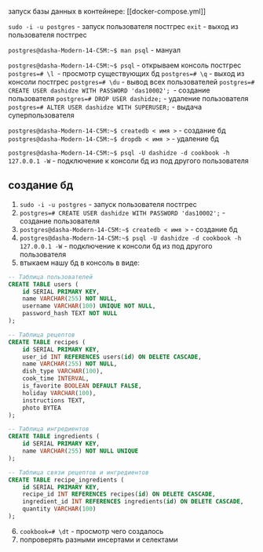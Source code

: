 запуск базы данных в контейнере: [[docker-compose.yml]]

`sudo -i -u postgres` - запуск пользователя постгрес
`exit` - выход из пользователя постгрес

`postgres@dasha-Modern-14-C5M:~$ man psql` - мануал

`postgres@dasha-Modern-14-C5M:~$ psql` - открываем консоль постгрес
`postgres=# \l `- просмотр существующих бд
`postgres=# \q` - выход из консоли постгрес
`postgres=# \du` - вывод всех пользователей
`postgres=# CREATE USER dashidze WITH PASSWORD 'das10002'; `- создание пользователя
`postgres=# DROP USER dashidze;` - удаление пользователя
`postgres=# ALTER USER dashidze WITH SUPERUSER;` - выдача суперпользователя

`postgres@dasha-Modern-14-C5M:~$ createdb < имя >` - создание бд
`postgres@dasha-Modern-14-C5M:~$ dropdb < имя >` - удаление бд

`postgres@dasha-Modern-14-C5M:~$ psql -U dashidze -d cookbook -h 127.0.0.1 -W` - подключение к консоли бд из под другого пользователя


## создание бд
1) `sudo -i -u postgres` - запуск пользователя постгрес
2) `postgres=# CREATE USER dashidze WITH PASSWORD 'das10002';` - создание пользователя
3) `postgres@dasha-Modern-14-C5M:~$ createdb < имя >` - создание бд
4) `postgres@dasha-Modern-14-C5M:~$ psql -U dashidze -d cookbook -h 127.0.0.1 -W` - подключение к консоли бд из под другого пользователя
5) втыкаем нашу бд в консоль в виде:
```SQL
-- Таблица пользователей
CREATE TABLE users (
    id SERIAL PRIMARY KEY,
    name VARCHAR(255) NOT NULL,
    username VARCHAR(100) UNIQUE NOT NULL,
    password_hash TEXT NOT NULL
);

-- Таблица рецептов
CREATE TABLE recipes (
    id SERIAL PRIMARY KEY,
    user_id INT REFERENCES users(id) ON DELETE CASCADE,
    name VARCHAR(255) NOT NULL,
    dish_type VARCHAR(100),
    cook_time INTERVAL,
    is_favorite BOOLEAN DEFAULT FALSE,
    holiday VARCHAR(100),
    instructions TEXT,
    photo BYTEA
);

-- Таблица ингредиентов
CREATE TABLE ingredients (
    id SERIAL PRIMARY KEY,
    name VARCHAR(255) NOT NULL UNIQUE
);

-- Таблица связи рецептов и ингредиентов
CREATE TABLE recipe_ingredients (
    id SERIAL PRIMARY KEY,
    recipe_id INT REFERENCES recipes(id) ON DELETE CASCADE,
    ingredient_id INT REFERENCES ingredients(id) ON DELETE CASCADE,
    quantity VARCHAR(100)
);
```
6) `cookbook=# \dt` - просмотр чего создалось
7) попроверять разными инсертами и селектами